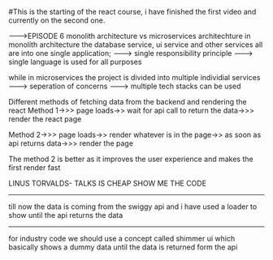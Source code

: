 #This is the starting of the react course, i have finished the first video and currently on the second one.


--->EPISODE 6
monolith architecture vs microservices architechture
in monolith architecture the database service, ui service and other services all are into one single application;
   ---> single responsibility principle
   ---> single language is used for all purposes

while in microservices the project is divided into multiple individial services
   ---> seperation of concerns
   ---> multiple tech stacks can be used


Different methods of fetching data from the backend and rendering the react
Method 1->>>  page loads->> wait for api call to return the data->>> render the react page

Method 2->>>  page loads->> render whatever is in the page->> as soon as api returns data->>> render the page

The method 2 is better as it improves the user experience and makes the first render fast


LINUS TORVALDS- TALKS IS CHEAP SHOW ME THE CODE


********
till now the data is coming from the swiggy api and i have used a loader to show until the api returns the data


********
for industry code we should use a concept called shimmer ui which basically shows a dummy data until the data is returned form the api